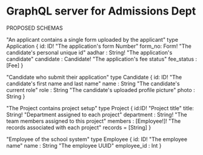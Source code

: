 # GraphQL server for Admissions Dept

PROPOSED SCHEMAS

"An applicant contains a single form uploaded by the applicant"
type Application {
    id: ID!
    "The application's form Number"
    form_no: Form!
    "The candidate's personal unique id"
    aadhar : String!
    "The application's candidate"
    candidate : Candidate!
    "The application's fee status"
    fee_status : [Fee]
}

"Candidate who submit their application"
type Candidate {
    id: ID!
    "The candidate's first name and last name"
    name : String
    "The candidate's current role"
    role : String
    "The candidate's uploaded profile picture"
    photo : String
}

"The Project contains project setup"
type Project {
    id:ID!
    "Project title"
    title: String!
    "Department assigned to each project" 
    department : String!
    "The team members assigned to this project"
    members : [Employee!]!
    "The records associated with each project"
    records = [String]
}

"Employee of the school system"
type Employee {
    id: ID!
    "The employee name"
    name : String
    "The employee UUID"
    employee_id : Int
}
